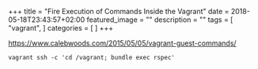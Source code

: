+++
title =  "Fire Execution of Commands Inside the Vagrant"
date = 2018-05-18T23:43:57+02:00
featured_image = ""
description = ""
tags = [
  "vagrant",
]
categories = [
]
+++

https://www.calebwoods.com/2015/05/05/vagrant-guest-commands/

    vagrant ssh -c 'cd /vagrant; bundle exec rspec'
